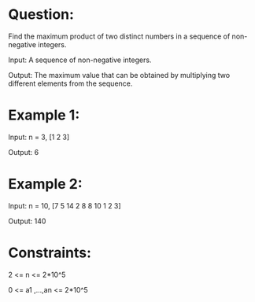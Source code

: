 # Question:

Find the maximum product of two distinct numbers in a sequence of non-negative integers.

Input: A sequence of non-negative integers.

Output: The maximum value that can be obtained by multiplying two different elements from the sequence.


# Example 1:

Input: n = 3, [1 2 3]

Output: 6


# Example 2:

Input: n = 10, [7 5 14 2 8 8 10 1 2 3]

Output: 140
 

# Constraints:

2 <= n <= 2*10^5

0 <= a1 ,...,an <= 2*10^5